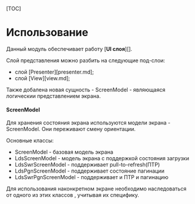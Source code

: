 [TOC]

# Использование

Данный модуль обеспечивает работу [**UI слоя**][].

Слой представления можно разбить на следующие под-слои:
* слой [Presenter][presenter.md];
* слой [View][view.md];

Также добалена новая сущность - ScreenModel - являющаяся логическии представлением
экрана.

#### ScreenModel
Для хранения состояния экрана используются модели экрана - ScreenModel.
Они переживают смену ориентации.

Основные классы:
* ScreenModel - базовая модель экрана
* LdsScreenModel - модель экрана с поддержкой состояния загрузки
* LdsSwrScreenModel - поддерживает pull-to-refresh(ПТР)
* LdsPgnScreenModel - поддерживает состояние пагинации
* LdsSwrPgnScreenModel - поддерживает и ПТР и пагинацию

Для использования наконкретном экране необходимо наследоваться от одного из этих классов ,
учитывая их специфику.

